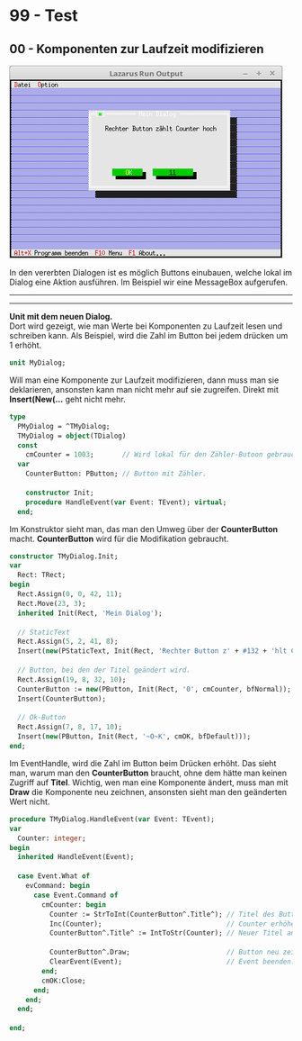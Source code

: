 # 99 - Test
## 00 - Komponenten zur Laufzeit modifizieren

![image.png](image.png)

In den vererbten Dialogen ist es möglich Buttons einubauen, welche lokal im Dialog eine Aktion ausführen.
Im Beispiel wir eine MessageBox aufgerufen.

---

---
**Unit mit dem neuen Dialog.**
<br>
Dort wird gezeigt, wie man Werte bei Komponenten zu Laufzeit lesen und schreiben kann.
Als Beispiel, wird die Zahl im Button bei jedem drücken um 1 erhöht.

```pascal
unit MyDialog;

```

Will man eine Komponente zur Laufzeit modifizieren, dann muss man sie deklarieren, ansonsten kann man nicht mehr auf sie zugreifen.
Direkt mit **Insert(New(...** geht nicht mehr.

```pascal
type
  PMyDialog = ^TMyDialog;
  TMyDialog = object(TDialog)
  const
    cmCounter = 1003;       // Wird lokal für den Zähler-Butoon gebraucht.
  var
    CounterButton: PButton; // Button mit Zähler.

    constructor Init;
    procedure HandleEvent(var Event: TEvent); virtual;
  end;

```

Im Konstruktor sieht man, das man den Umweg über der **CounterButton** macht.
**CounterButton** wird für die Modifikation gebraucht.

```pascal
constructor TMyDialog.Init;
var
  Rect: TRect;
begin
  Rect.Assign(0, 0, 42, 11);
  Rect.Move(23, 3);
  inherited Init(Rect, 'Mein Dialog');

  // StaticText
  Rect.Assign(5, 2, 41, 8);
  Insert(new(PStaticText, Init(Rect, 'Rechter Button z' + #132 + 'hlt Counter hoch')));

  // Button, bei den der Titel geändert wird.
  Rect.Assign(19, 8, 32, 10);
  CounterButton := new(PButton, Init(Rect, '0', cmCounter, bfNormal));
  Insert(CounterButton);

  // Ok-Button
  Rect.Assign(7, 8, 17, 10);
  Insert(new(PButton, Init(Rect, '~O~K', cmOK, bfDefault)));
end;

```

Im EventHandle, wird die Zahl im Button beim Drücken erhöht.
Das sieht man, warum man den **CounterButton** braucht, ohne dem hätte man keinen Zugriff auf **Titel**.
Wichtig, wen man eine Komponente ändert, muss man mit **Draw** die Komponente neu zeichnen, ansonsten sieht man den geänderten Wert nicht.

```pascal
procedure TMyDialog.HandleEvent(var Event: TEvent);
var
  Counter: integer;
begin
  inherited HandleEvent(Event);

  case Event.What of
    evCommand: begin
      case Event.Command of
        cmCounter: begin
          Counter := StrToInt(CounterButton^.Title^); // Titel des Button auslesen.
          Inc(Counter);                               // Counter erhöhen.
          CounterButton^.Title^ := IntToStr(Counter); // Neuer Titel an Button übergeben.

          CounterButton^.Draw;                        // Button neu zeichnen.
          ClearEvent(Event);                          // Event beenden.
        end;
        cmOK:Close;
      end;
    end;
  end;

end;

```


